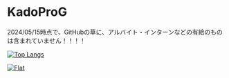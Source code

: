 # KadoProG

2024/05/15時点で、GitHubの草に、アルバイト・インターンなどの有給のものは含まれていません！！！！

[![Top Langs](https://github-readme-stats.vercel.app/api/top-langs/?username=KadoProG&layout=compact)](https://github.com/anuraghazra/github-readme-stats)

[![Flat](https://github-profile-trophy.vercel.app/?username=KadoProG&theme=flat)](https://github.com/anuraghazra/github-readme-stats)
